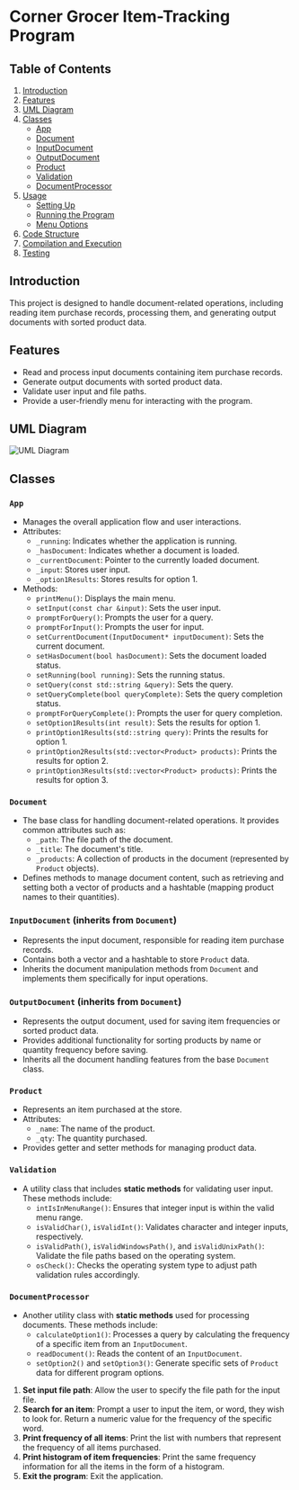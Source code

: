 # Corner Grocer Item-Tracking Program
## Table of Contents

1. [Introduction](#introduction)
2. [Features](#features)
3. [UML Diagram](#uml-diagram)
4. [Classes](#classes)
   - [App](#app)
   - [Document](#document)
   - [InputDocument](#inputdocument)
   - [OutputDocument](#outputdocument)
   - [Product](#product)
   - [Validation](#validation)
   - [DocumentProcessor](#documentprocessor)
5. [Usage](#usage)
   - [Setting Up](#setting-up)
   - [Running the Program](#running-the-program)
   - [Menu Options](#menu-options)
6. [Code Structure](#code-structure)
7. [Compilation and Execution](#compilation-and-execution)
8. [Testing](#testing)

## Introduction

This project is designed to handle document-related operations, including reading item purchase records, processing them, and generating output documents with sorted product data.

## Features

- Read and process input documents containing item purchase records.
- Generate output documents with sorted product data.
- Validate user input and file paths.
- Provide a user-friendly menu for interacting with the program.

## UML Diagram

![UML Diagram](path/to/uml-diagram.png)

## Classes

### `App`

- Manages the overall application flow and user interactions.
- Attributes:
  - `_running`: Indicates whether the application is running.
  - `_hasDocument`: Indicates whether a document is loaded.
  - `_currentDocument`: Pointer to the currently loaded document.
  - `_input`: Stores user input.
  - `_option1Results`: Stores results for option 1.
- Methods:
  - `printMenu()`: Displays the main menu.
  - `setInput(const char &input)`: Sets the user input.
  - `promptForQuery()`: Prompts the user for a query.
  - `promptForInput()`: Prompts the user for input.
  - `setCurrentDocument(InputDocument* inputDocument)`: Sets the current document.
  - `setHasDocument(bool hasDocument)`: Sets the document loaded status.
  - `setRunning(bool running)`: Sets the running status.
  - `setQuery(const std::string &query)`: Sets the query.
  - `setQueryComplete(bool queryComplete)`: Sets the query completion status.
  - `promptForQueryComplete()`: Prompts the user for query completion.
  - `setOption1Results(int result)`: Sets the results for option 1.
  - `printOption1Results(std::string query)`: Prints the results for option 1.
  - `printOption2Results(std::vector<Product> products)`: Prints the results for option 2.
  - `printOption3Results(std::vector<Product> products)`: Prints the results for option 3.

### `Document`

- The base class for handling document-related operations. It provides common attributes such as:
  - `_path`: The file path of the document.
  - `_title`: The document's title.
  - `_products`: A collection of products in the document (represented by `Product` objects).
- Defines methods to manage document content, such as retrieving and setting both a vector of products and a hashtable (mapping product names to their quantities).

### `InputDocument` (inherits from `Document`)

- Represents the input document, responsible for reading item purchase records.
- Contains both a vector and a hashtable to store `Product` data.
- Inherits the document manipulation methods from `Document` and implements them specifically for input operations.

### `OutputDocument` (inherits from `Document`)

- Represents the output document, used for saving item frequencies or sorted product data.
- Provides additional functionality for sorting products by name or quantity frequency before saving.
- Inherits all the document handling features from the base `Document` class.

### `Product`

- Represents an item purchased at the store.
- Attributes:
  - `_name`: The name of the product.
  - `_qty`: The quantity purchased.
- Provides getter and setter methods for managing product data.

### `Validation`

- A utility class that includes **static methods** for validating user input. These methods include:
  - `intIsInMenuRange()`: Ensures that integer input is within the valid menu range.
  - `isValidChar()`, `isValidInt()`: Validates character and integer inputs, respectively.
  - `isValidPath()`, `isValidWindowsPath()`, and `isValidUnixPath()`: Validate the file paths based on the operating system.
  - `osCheck()`: Checks the operating system type to adjust path validation rules accordingly.

### `DocumentProcessor`

- Another utility class with **static methods** used for processing documents. These methods include:
  - `calculateOption1()`: Processes a query by calculating the frequency of a specific item from an `InputDocument`.
  - `readDocument()`: Reads the content of an `InputDocument`.
  - `setOption2()` and `setOption3()`: Generate specific sets of `Product` data for different program options.


1. **Set input file path**: Allow the user to specify the file path for the input file.
2. **Search for an item**: Prompt a user to input the item, or word, they wish to look for. Return a numeric value for the frequency of the specific word.
3. **Print frequency of all items**: Print the list with numbers that represent the frequency of all items purchased.
4. **Print histogram of item frequencies**: Print the same frequency information for all the items in the form of a histogram.
5. **Exit the program**: Exit the application.

